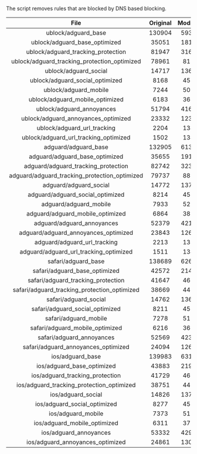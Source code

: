 The script removes rules that are blocked by DNS based blocking.


| File | Original | Modified |
|:----:|:-----:|:-----:|
| ublock/adguard_base | 130904 | 59329 |
| ublock/adguard_base_optimized | 35051 | 18128 |
| ublock/adguard_tracking_protection | 81947 | 31647 |
| ublock/adguard_tracking_protection_optimized | 78961 | 8136 |
| ublock/adguard_social | 14717 | 13648 |
| ublock/adguard_social_optimized | 8168 | 4536 |
| ublock/adguard_mobile | 7244 | 5092 |
| ublock/adguard_mobile_optimized | 6183 | 3636 |
| ublock/adguard_annoyances | 51794 | 41692 |
| ublock/adguard_annoyances_optimized | 23332 | 12326 |
| ublock/adguard_url_tracking | 2204 | 1344 |
| ublock/adguard_url_tracking_optimized | 1502 | 1341 |
| adguard/adguard_base | 132905 | 61386 |
| adguard/adguard_base_optimized | 35655 | 19166 |
| adguard/adguard_tracking_protection | 82742 | 32384 |
| adguard/adguard_tracking_protection_optimized | 79737 | 8857 |
| adguard/adguard_social | 14772 | 13708 |
| adguard/adguard_social_optimized | 8214 | 4582 |
| adguard/adguard_mobile | 7933 | 5273 |
| adguard/adguard_mobile_optimized | 6864 | 3810 |
| adguard/adguard_annoyances | 52379 | 42198 |
| adguard/adguard_annoyances_optimized | 23843 | 12604 |
| adguard/adguard_url_tracking | 2213 | 1352 |
| adguard/adguard_url_tracking_optimized | 1511 | 1349 |
| safari/adguard_base | 138689 | 62613 |
| safari/adguard_base_optimized | 42572 | 21435 |
| safari/adguard_tracking_protection | 41647 | 4613 |
| safari/adguard_tracking_protection_optimized | 38669 | 4464 |
| safari/adguard_social | 14762 | 13692 |
| safari/adguard_social_optimized | 8211 | 4569 |
| safari/adguard_mobile | 7278 | 5131 |
| safari/adguard_mobile_optimized | 6216 | 3669 |
| safari/adguard_annoyances | 52569 | 42305 |
| safari/adguard_annoyances_optimized | 24094 | 12686 |
| ios/adguard_base | 139983 | 63123 |
| ios/adguard_base_optimized | 43883 | 21942 |
| ios/adguard_tracking_protection | 41729 | 4621 |
| ios/adguard_tracking_protection_optimized | 38751 | 4472 |
| ios/adguard_social | 14826 | 13730 |
| ios/adguard_social_optimized | 8277 | 4589 |
| ios/adguard_mobile | 7373 | 5175 |
| ios/adguard_mobile_optimized | 6311 | 3710 |
| ios/adguard_annoyances | 53332 | 42960 |
| ios/adguard_annoyances_optimized | 24861 | 13006 |